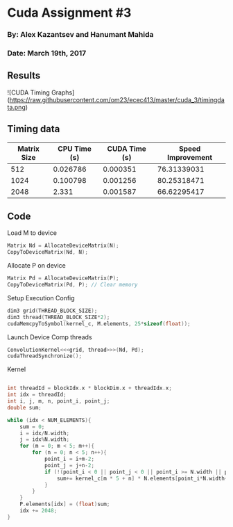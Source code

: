 # Cuda Assignment #3
### By: Alex Kazantsev and Hanumant Mahida
### Date: March 19th, 2017

## Results
![CUDA Timing Graphs]
(https://raw.githubusercontent.com/om23/ecec413/master/cuda_3/timingdata.png)


## Timing data
| Matrix Size | CPU Time (s)  | CUDA Time (s) | Speed Improvement | 
|-------------|-----------------|-----------|----------------------|
| 512 | 0.026786 | 0.000351 | 76.31339031 |
| 1024 | 0.100798 | 0.001256 | 80.25318471 |
| 2048 | 2.331 | 0.001587 | 66.62295417 |


## Code

Load M to device
```C
Matrix Nd = AllocateDeviceMatrix(N);
CopyToDeviceMatrix(Nd, N);
```

Allocate P on device
```C
Matrix Pd = AllocateDeviceMatrix(P);
CopyToDeviceMatrix(Pd, P); // Clear memory
```

Setup Execution Config
```C
dim3 grid(THREAD_BLOCK_SIZE);
dim3 thread(THREAD_BLOCK_SIZE*2);
cudaMemcpyToSymbol(kernel_c, M.elements, 25*sizeof(float)); 
```

Launch Device Comp threads
```C
ConvolutionKernel<<<grid, thread>>>(Nd, Pd);
cudaThreadSynchronize();
```

Kernel
```C

int threadId = blockIdx.x * blockDim.x + threadIdx.x;
int idx = threadId;
int i, j, m, n, point_i, point_j;
double sum;

while (idx < NUM_ELEMENTS){
    sum = 0;
    i = idx/N.width;
    j = idx%N.width;
    for (m = 0; m < 5; m++){
        for (n = 0; n < 5; n++){
            point_i = i+m-2;
            point_j = j+n-2;
            if (!(point_i < 0 || point_j < 0 || point_i >= N.width || point_j >= N.width)){
                sum+= kernel_c[m * 5 + n] * N.elements[point_i*N.width+point_j];
            }
        }
    }
    P.elements[idx] = (float)sum;
    idx += 2048;
}

```
